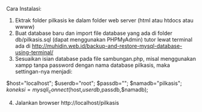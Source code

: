 Cara Instalasi:
1. Ektrak folder pilkasis ke dalam folder web server (html atau htdocs atau wwww)
2. Buat database baru dan import file database yang ada di folder db/pilkasis.sql (dapat menggunakan PHPMyAdmin) tutor lewat terminal ada di http://muhidin.web.id/backup-and-restore-mysql-database-using-terminal/
3. Sesuaikan isian database pada file sambungan.php, misal menggunakan xampp tanpa password dengan nama database pilkasis, maka settingan-nya menjadi:

$host="localhost";
$userdb="root";
$passdb="";
$namadb="pilkasis";
$koneksi=mysqli_connect($host,$userdb,$passdb,$namadb);

4. Jalankan browser http://localhost/pilkasis
